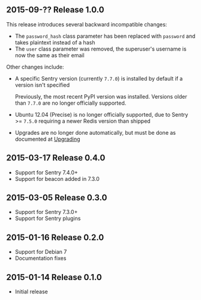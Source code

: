 ## 2015-09-?? Release 1.0.0

This release introduces several backward incompatible changes:

- The `password_hash` class parameter has been replaced with `password`
  and takes plaintext instead of a hash
- The `user` class parameter was removed, the superuser's username is now
  the same as their email

Other changes include:

- A specific Sentry version (currently `7.7.0`) is installed by default if
  a version isn't specified

  Previously, the most recent PyPI version was installed.
  Versions older than `7.7.0` are no longer officially supported.

- Ubuntu 12.04 (Precise) is no longer officially supported, due to
  Sentry >= `7.5.0` requiring a newer Redis version than shipped
- Upgrades are no longer done automatically, but must be
  done as documented at
  [Upgrading](https://sentry.readthedocs.org/en/7.0.0/upgrading/index.html)

## 2015-03-17 Release 0.4.0

- Support for Sentry 7.4.0+
- Support for beacon added in 7.3.0

## 2015-03-05 Release 0.3.0

- Support for Sentry 7.3.0+
- Support for Sentry plugins

## 2015-01-16 Release 0.2.0

- Support for Debian 7
- Documentation fixes

## 2015-01-14 Release 0.1.0

- Initial release
